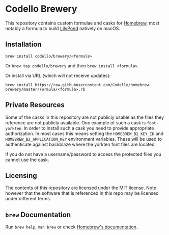 # Codello Brewery

This repository contains custom formulae and casks for [Homebrew](https://brew.sh), most notably a formula to build [LilyPond](http://lilypond.org) natively on macOS.

## Installation

`brew install codello/brewery/<formula>`

Or `brew tap codello/brewery` and then `brew install <formula>`.

Or install via URL (which will not receive updates):

```
brew install https://raw.githubusercontent.com/Codello/homebrew-brewery/master/Formula/<formula>.rb
```

## Private Resources

Some of the casks in this repository are not publicly usable as the files they reference are not publicly available. One example of such a cask is `font-yorkten`. In order to install such a cask you need to provide appropriate authorization. In most cases this means setting the `HOMEBREW_B2_KEY_ID` and `HOMEBREW_B2_APPLICATION_KEY` environment variables. These will be used to authenticate against backblaze where the yorkten font files are located.


If you do not have a username/password to access the protected files you cannot use the cask.

## Licensing

The contents of this repository are licensed under the MIT license. Note however that the software that is referenced in this repo may be licensed under different terms.

## `brew` Documentation

Run `brew help`, `man brew` or check [Homebrew's documentation](https://docs.brew.sh).
